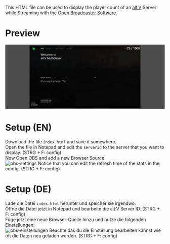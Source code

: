 This HTML file can be used to display the player count of an [alt:V](https://altv.mp) Server while Streaming with the [Open Broadcaster Software](https://obsproject.com/).

# Preview

![obs-preview](./images/preview.webp)

# Setup (EN)

Download the file `index.html` and save it somewhere.  
Open the file in Notepad and edit the `serverid` to the server that you want to display. (STRG + F: config)  
Now Open OBS and add a new Browser Source:  
![obs-settings](./imgages/guide_1_en.webp)
Notice that you can edit the refresh time of the stats in the config. (STRG + F: config)  

# Setup (DE)

Lade die Datei `index.html` herunter und speicher sie irgendwo.  
Öffne die Datei jetzt in Notepad und bearbeite die alt:V Server ID. (STRG + F: config)  
Füge jetzt eine neue Browser-Quelle hinzu und nutze die folgenden Einstellungen:  
![obs-einstellungen](./imgages/guide_1_de.webp)
Beachte das du die Einstellung bearbeiten kannst wie oft die Daten neu geladen werden. (STRG + F: config)  
